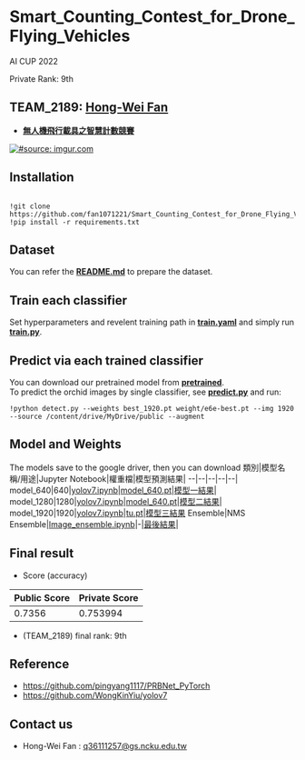 # Smart_Counting_Contest_for_Drone_Flying_Vehicles
AI CUP 2022
  
Private Rank: 9th
## TEAM_2189: [Hong-Wei Fan](https://github.com/fan1071221)

- [**無人機飛行載具之智慧計數競賽**](https://tbrain.trendmicro.com.tw/Competitions/Details/25)  


<a href="https://tbrain.trendmicro.com.tw/Competitions/Details/25"><img src="https://i.ibb.co/6PtWBSV/competition-image.png" title="#source: imgur.com" /></a>  

## Installation
<pre><code> 
!git clone https://github.com/fan1071221/Smart_Counting_Contest_for_Drone_Flying_Vehicles.git
!pip install -r requirements.txt
</code></pre>


## Dataset  
You can refer the [**README.md**](dataset/README.md) to prepare the dataset.  

## Train each classifier  
Set hyperparameters and revelent training path in [**train.yaml**](train.yaml) and simply run [**train.py**](train.py).  

## Predict via each trained classifier  
You can download our pretrained model from [**pretrained**](./pretrained).  
To predict the orchid images by single classifier, see [**predict.py**](predict.py) and run:  
```
!python detect.py --weights best_1920.pt weight/e6e-best.pt --img 1920 --source /content/drive/MyDrive/public --augment
```
## Model and Weights
The models save to the google driver, then you can download
類別|模型名稱/用途|Jupyter Notebook|權重檔|模型預測結果|
--|--|--|--|--|
model_640|640|[yolov7.ipynb](https://github.com/JulianLee3105214065/AICtation/blob/main/tf_efficientnetv2_m_in21ft1k.ipynb)|[model_640.pt](https://drive.google.com/file/d/1R8ez_bH2H5KsshnWdeA4rcYTcUcqbHhD/view?usp=sharing)|[模型一結果](https://github.comesult/tf_efficientnetv2_m_in21ft1k_origin.zip)|
model_1280|1280|[yolov7.ipynb](https://github.com/Jee3105514065/AICUP_STAS_Segmentation/blob/main/tu-eca_nfnet_l2_DeepLabV3Plus.ipynb)|[model_640.pt](https://drive.google.com/file/d/1Cbgkb0SNsghGo8x0SgHgYPR9kAbOJjLA/view?usp=sharing)|[模型二結果](https://github.com/main/Result/tu-eca_nfnet_l2_DeepLabV3Plus_origin.zip)|
model_1920|1920|[yolov7.ipynb](https://github.com/3410514065/AICUP_STAS_Segmentation/blob/main/tu-tf_efficientnet_b6_ns.ipynb)|[tu.pt](https://drive.google.com/file/d/1lkkzq2SbDvxgvNDKGoGMiRDNEZ7399Cm/view?usp=sharing)|[模型三結果](https://github.n/blob/main/Result/tu-tf_efficientnet_b6_nsorigin.zip)
Ensemble|NMS Ensemble|[Image_ensemble.ipynb](https://github.com/Jue31065/AICUP_STAS_Segmentation/blob/main/Image_ensemble.ipynb)|-|[最後結果](https://github.com/esult/Finall%20ensemble.zip)|

## Final result  
  
- Score (accuracy) 

Public Score|Private Score
-------|-------
0.7356|0.753994
  

- (TEAM_2189) final rank: 9th
     
  

## Reference  
- https://github.com/pingyang1117/PRBNet_PyTorch
- https://github.com/WongKinYiu/yolov7


## Contact us  
- Hong-Wei Fan : q36111257@gs.ncku.edu.tw  
  


